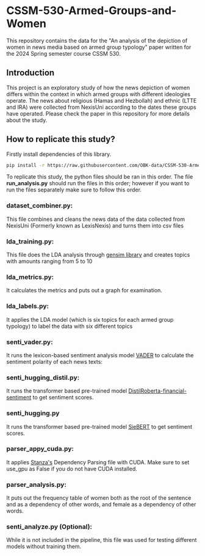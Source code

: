 # CSSM-530-Armed-Groups-and-Women

This repository contains the data for the "An analysis of the depiction of women in news media based on armed group typology" paper written for the 2024 Spring semester course CSSM 530.

## Introduction
This project is an exploratory study of how the news depiction of women differs within the context in which armed groups with different ideologies operate. The news about religious (Hamas and Hezbollah) and ethnic (LTTE and IRA) were collected from NexisUni according to the dates these groups have operated. Please check the paper in this repository for more details about the study.

## How to replicate this study?

Firstly install dependencies of this library.

```sh
pip install -r https://raw.githubusercontent.com/OBK-data/CSSM-530-Armed-Groups-and-Women/fb96f6a3247c5c694f4dbb6d2fe7268675a49647/requirements.txt
```

To replicate this study, the python files should be ran in this order. The file **run_analysis.py** should run the files in this order; however if you want to run the files separately make sure to follow this order.
### dataset_combiner.py:
This file combines and cleans the news data of the data collected from NexisUni (Formerly known as LexisNexis) and turns them into csv files
### lda_training.py:
This file does the LDA analysis through [gensim library](https://radimrehurek.com/gensim/) and creates topics with amounts ranging from 5 to 10
### lda_metrics.py:
It calculates the metrics and puts out a graph for examination.
### lda_labels.py:
It applies the LDA model (which is six topics for each armed group typology) to label the data with six different topics
### senti_vader.py:
It runs the lexicon-based sentiment analysis model [VADER](https://github.com/cjhutto/vaderSentiment) to calculate the sentiment polarity of each news texts:
### senti_hugging_distil.py:
It runs the transformer based pre-trained model [DistilRoberta-financial-sentiment](https://huggingface.co/mr8488/distilroberta-finetuned-financial-news-sentiment-analysis) to get sentiment scores.
### senti_hugging.py
It runs the transformer based pre-trained model [SieBERT](https://huggingface.co/siebert/sentiment-roberta-large-english) to get sentiment scores.
### parser_appy_cuda.py:
It applies [Stanza's](https://stanfordnlp.github.io/stanza/usage.html) Dependency Parsing file with CUDA. Make sure to set use_gpu as False if you do not have CUDA installed.
### parser_analysis.py:
It puts out the frequency table of women both as the root of the sentence and as a dependency of other words, and female as a dependency of other words.
### senti_analyze.py (Optional):
While it is not included in the pipeline, this file was used for testing different models without training them.
